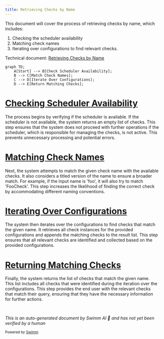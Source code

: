 ```yaml
---
title: Retrieving Checks by Name
---
```

This document will cover the process of retrieving checks by name, which includes:

1. Checking the scheduler availability
2. Matching check names
3. Iterating over configurations to find relevant checks.

Technical document: <SwmLink doc-title="Retrieving Checks by Name">[Retrieving Checks by Name](/.swm/retrieving-checks-by-name.yvk2e5j5.sw.md)</SwmLink>

```mermaid
graph TD;
    A[Start] --> B[Check Scheduler Availability];
    B --> C[Match Check Names];
    C --> D[Iterate Over Configurations];
    D --> E[Return Matching Checks];
```

# [Checking Scheduler Availability](https://app.swimm.io/repos/Z2l0aHViJTNBJTNBZGF0YWRvZy1hZ2VudCUzQSUzQVN3aW1tLURlbW8=/docs/yvk2e5j5#getchecksbynameforconfigs)

The process begins by verifying if the scheduler is available. If the scheduler is not available, the system returns an empty list of checks. This step ensures that the system does not proceed with further operations if the scheduler, which is responsible for managing the checks, is not active. This prevents unnecessary processing and potential errors.

# [Matching Check Names](https://app.swimm.io/repos/Z2l0aHViJTNBJTNBZGF0YWRvZy1hZ2VudCUzQSUzQVN3aW1tLURlbW8=/docs/yvk2e5j5#getchecksbynameforconfigs)

Next, the system attempts to match the given check name with the available checks. It also considers a titled version of the name to ensure a broader match. For example, if the input name is 'foo', it will also try to match 'FooCheck'. This step increases the likelihood of finding the correct check by accommodating different naming conventions.

# [Iterating Over Configurations](https://app.swimm.io/repos/Z2l0aHViJTNBJTNBZGF0YWRvZy1hZ2VudCUzQSUzQVN3aW1tLURlbW8=/docs/yvk2e5j5#getchecksbynameforconfigs)

The system then iterates over the configurations to find checks that match the given name. It retrieves all check instances for the provided configurations and appends the matching checks to the result list. This step ensures that all relevant checks are identified and collected based on the provided configurations.

# [Returning Matching Checks](https://app.swimm.io/repos/Z2l0aHViJTNBJTNBZGF0YWRvZy1hZ2VudCUzQSUzQVN3aW1tLURlbW8=/docs/yvk2e5j5#getchecksbynameforconfigs)

Finally, the system returns the list of checks that match the given name. This list includes all checks that were identified during the iteration over the configurations. This step provides the end user with the relevant checks that match their query, ensuring that they have the necessary information for further actions.

&nbsp;

*This is an auto-generated document by Swimm AI 🌊 and has not yet been verified by a human*

<SwmMeta version="3.0.0" repo-id="Z2l0aHViJTNBJTNBZGF0YWRvZy1hZ2VudCUzQSUzQVN3aW1tLURlbW8=" repo-name="datadog-agent"><sup>Powered by [Swimm](/)</sup></SwmMeta>
